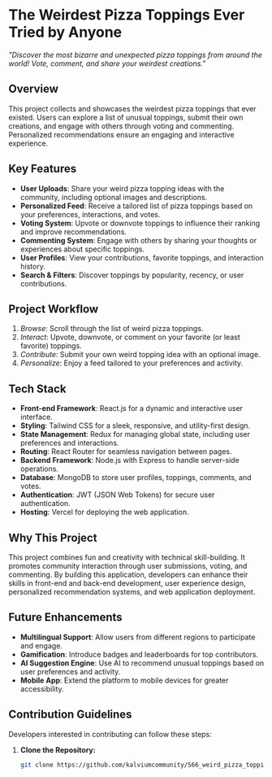 # The Weirdest Pizza Toppings Ever Tried by Anyone

*"Discover the most bizarre and unexpected pizza toppings from around the world! Vote, comment, and share your weirdest creations."*

## Overview
This project collects and showcases the weirdest pizza toppings that ever existed. Users can explore a list of unusual toppings, submit their own creations, and engage with others through voting and commenting. Personalized recommendations ensure an engaging and interactive experience.

## Key Features

* **User Uploads**: Share your weird pizza topping ideas with the community, including optional images and descriptions.
* **Personalized Feed**: Receive a tailored list of pizza toppings based on your preferences, interactions, and votes.
* **Voting System**: Upvote or downvote toppings to influence their ranking and improve recommendations.
* **Commenting System**: Engage with others by sharing your thoughts or experiences about specific toppings.
* **User Profiles**: View your contributions, favorite toppings, and interaction history.
* **Search & Filters**: Discover toppings by popularity, recency, or user contributions.

## Project Workflow
1. *Browse*: Scroll through the list of weird pizza toppings.
2. *Interact*: Upvote, downvote, or comment on your favorite (or least favorite) toppings.
3. *Contribute*: Submit your own weird topping idea with an optional image.
4. *Personalize*: Enjoy a feed tailored to your preferences and activity.

## Tech Stack

* **Front-end Framework**: React.js for a dynamic and interactive user interface.
* **Styling**: Tailwind CSS for a sleek, responsive, and utility-first design.
* **State Management**: Redux for managing global state, including user preferences and interactions.
* **Routing**: React Router for seamless navigation between pages.
* **Backend Framework**: Node.js with Express to handle server-side operations.
* **Database**: MongoDB to store user profiles, toppings, comments, and votes.
* **Authentication**: JWT (JSON Web Tokens) for secure user authentication.
* **Hosting**: Vercel for deploying the web application.

## Why This Project
This project combines fun and creativity with technical skill-building. It promotes community interaction through user submissions, voting, and commenting. By building this application, developers can enhance their skills in front-end and back-end development, user experience design, personalized recommendation systems, and web application deployment.

## Future Enhancements

* **Multilingual Support**: Allow users from different regions to participate and engage.
* **Gamification**: Introduce badges and leaderboards for top contributors.
* **AI Suggestion Engine**: Use AI to recommend unusual toppings based on user preferences and activity.
* **Mobile App**: Extend the platform to mobile devices for greater accessibility.

## Contribution Guidelines
Developers interested in contributing can follow these steps:

1. **Clone the Repository:**
   ```bash
   git clone https://github.com/kalviumcommunity/S66_weird_pizza_toppings.git\
